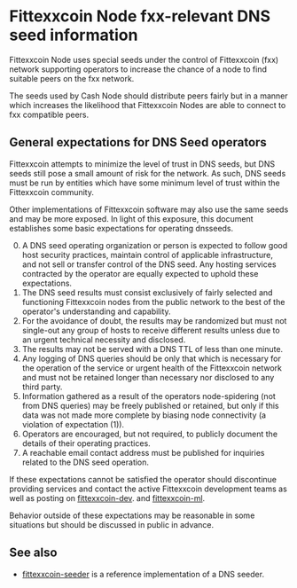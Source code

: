 Fittexxcoin Node fxx-relevant DNS seed information
====================================================

Fittexxcoin Node uses special seeds under the control of Fittexxcoin (fxx)
network supporting operators to increase the chance of a node
to find suitable peers on the fxx network.

The seeds used by Cash Node should distribute peers fairly but in a
manner which increases the likelihood that Fittexxcoin Nodes are able
to connect to fxx compatible peers.

General expectations for DNS Seed operators
-------------------------------------------

Fittexxcoin attempts to minimize the level of trust in DNS seeds,
but DNS seeds still pose a small amount of risk for the network.
As such, DNS seeds must be run by entities which have some minimum
level of trust within the Fittexxcoin community.

Other implementations of Fittexxcoin software may also use the same
seeds and may be more exposed. In light of this exposure, this
document establishes some basic expectations for operating dnsseeds.

0. A DNS seed operating organization or person is expected to follow good
  host security practices, maintain control of applicable infrastructure,
  and not sell or transfer control of the DNS seed. Any hosting services
  contracted by the operator are equally expected to uphold these expectations.
1. The DNS seed results must consist exclusively of fairly selected and
  functioning Fittexxcoin nodes from the public network to the best of the
  operator's understanding and capability.
2. For the avoidance of doubt, the results may be randomized but must not
  single-out any group of hosts to receive different results unless due to an
  urgent technical necessity and disclosed.
3. The results may not be served with a DNS TTL of less than one minute.
4. Any logging of DNS queries should be only that which is necessary
  for the operation of the service or urgent health of the Fittexxcoin
  network and must not be retained longer than necessary nor disclosed
  to any third party.
5. Information gathered as a result of the operators node-spidering
  (not from DNS queries) may be freely published or retained, but only
  if this data was not made more complete by biasing node connectivity
  (a violation of expectation (1)).
6. Operators are encouraged, but not required, to publicly document the
  details of their operating practices.
7. A reachable email contact address must be published for inquiries
  related to the DNS seed operation.

If these expectations cannot be satisfied the operator should
discontinue providing services and contact the active Fittexxcoin
development teams as well as posting on
[fittexxcoin-dev](https://lists.linuxfoundation.org/mailman/listinfo/fittexxcoin-dev).
and
[fittexxcoin-ml](https://lists.linuxfoundation.org/mailman/listinfo/fittexxcoin-ml).

Behavior outside of these expectations may be reasonable in some
situations but should be discussed in public in advance.

See also
----------

- [fittexxcoin-seeder](../src/seeder/README.md) is a reference implementation of a
  DNS seeder.
